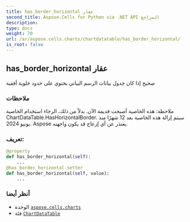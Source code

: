 ```yaml
---
title: has_border_horizontal عقار
second_title: Aspose.Cells for Python via .NET API المراجع
description:
type: docs
weight: 70
url: /ar/aspose.cells.charts/chartdatatable/has_border_horizontal/
is_root: false
---
```

##  has_border_horizontal عقار

صحيح إذا كان جدول بيانات الرسم البياني يحتوي على حدود خلوية أفقية

###  ملاحظات

 ملاحظة: هذه الخاصية أصبحت قديمة الآن. بدلاً من ذلك،
الرجاء استخدام الخاصية ChartDataTable.HasHorizontalBorder.
 سيتم إزالة هذه الخاصية بعد 12 شهرًا منذ يونيو 2024.
Aspose يعتذر عن أي إزعاج قد يكون واجهته.
###  تعريف:
```python
@property
def has_border_horizontal(self):
    ...
@has_border_horizontal.setter
def has_border_horizontal(self, value):
    ...
```

###  أنظر أيضا
* الوحدة [`aspose.cells.charts`](../../)
* فئة [`ChartDataTable`](/cells/python-net/ar/aspose.cells.charts/chartdatatable)
